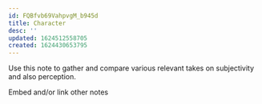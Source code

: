 ```yaml
---
id: FQBfvb69VahpvgM_b945d
title: Character
desc: ''
updated: 1624512558705
created: 1624430653795
---
```


Use this note to gather and compare various relevant takes on subjectivity and also perception.

Embed and/or link other notes
